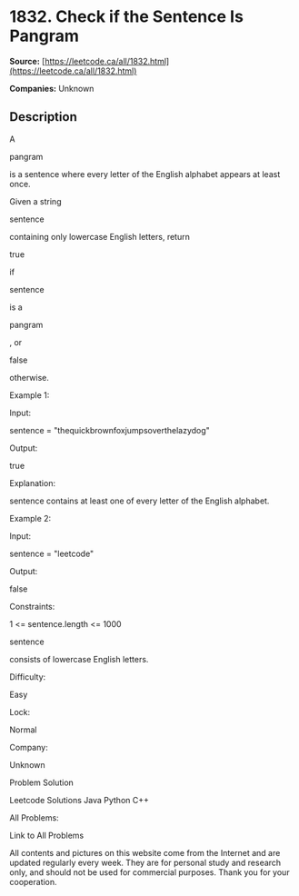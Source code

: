 # 1832. Check if the Sentence Is Pangram

**Source:** [https://leetcode.ca/all/1832.html](https://leetcode.ca/all/1832.html)

**Companies:** Unknown

## Description

A

pangram

is a sentence where every letter of the English alphabet appears at least once.

Given a string

sentence

containing only lowercase English letters, return

true

if

sentence

is a

pangram

, or

false

otherwise.

Example 1:

Input:

sentence = "thequickbrownfoxjumpsoverthelazydog"

Output:

true

Explanation:

sentence contains at least one of every letter of the English alphabet.

Example 2:

Input:

sentence = "leetcode"

Output:

false

Constraints:

1 <= sentence.length <= 1000

sentence

consists of lowercase English letters.

Difficulty:

Easy

Lock:

Normal

Company:

Unknown

Problem Solution

Leetcode Solutions Java Python C++

All Problems:

Link to All Problems

All contents and pictures on this website come from the Internet and are updated regularly every week. They are for personal study and research only, and should not be used for commercial purposes. Thank you for your cooperation.

